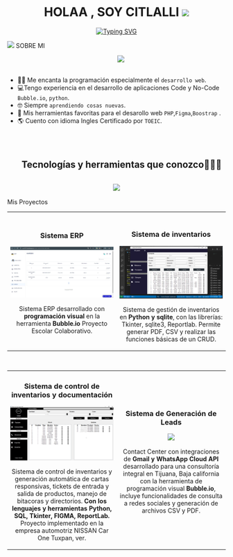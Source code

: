 <h1 align="center">HOLAA , SOY CITLALLI <img src="https://media.giphy.com/media/hvRJCLFzcasrR4ia7z/giphy.gif" width="35"></h1>
<p align="center">
    <a href="https://git.io/typing-svg"><img src="https://readme-typing-svg.demolab.com?font=Fira+Code&pause=1000&random=false&width=435&lines=software+y+sistemas+computacionales" alt="Typing SVG" /></a>
</p>
<picture><img src = "https://github.com/7oSkaaa/7oSkaaa/blob/main/Images/about_me.gif?raw=true" width = 50px></picture> SOBRE MI

<picture> <img align="right" src="https://github.com/7oSkaaa/7oSkaaa/blob/main/Images/Right_Side.gif?raw=true" width = 250px></picture>

<br><br>
 
- :technologist: Me encanta la programación especialmente el `desarrollo web`.
- :computer:Tengo experiencia en el desarrollo de aplicaciones Code y No-Code `Bubble.io`, `python`.
- :nerd_face: Siempre `aprendiendo cosas nuevas`.
- 📝 Mis herramientas favoritas para el desarollo web `PHP`,`Figma`,`Boostrap` .
- 🌎 Cuento con idioma Ingles Certificado por `TOEIC`.
<br>
<!--h1 without bottom border-->
<div id="user-content-toc">
    <ul align="center">
      <summary><h2 style="display: inline-block">Tecnologías y herramientas que conozco👨🏻‍💻</h2></summary>
    </ul>
  </div>
  <!--tech stack icons-->
  <p align="center">
    <a href="https://skillicons.dev">
      <img src="https://skillicons.dev/icons?i=git,css,discord,figma,github,html,java,js,mysql,postman,py,vscode,php,cpp,replit,sqlite,sublime,unity,windows&perline=14" />
    </a>
  </p>
  Mis Proyectos
<table>
<tr>
<td width="50%">
<h3 align="center">Sistema ERP</h3>
<div align="center">
<a target="_blank"><img src="https://raw.githubusercontent.com/citlalyii/SistemaERP/main/erp.jpg" width="400"></a>
<p>Sistema ERP desarrollado con <strong>programación visual</strong> en la herramienta <strong>Bubble.io</strong> Proyecto Escolar Colaborativo.</p>
</div>
                                                                                      
</td>

<td width="50%">
               <br>
<h3 align="center">Sistema de inventarios</h3>
<div align="center">                                       
<a target="_blank"><img src="https://raw.githubusercontent.com/citlalyii/SistemaDeInventarios/main/sistInvent.png" width="400" ></a>
<br>
</p>Sistema de gestión de inventarios en <strong>Python y sqlite</strong>, con las librerías: Tkinter, sqlite3, Reportlab. Permite generar PDF, CSV y realizar las funciones básicas de un CRUD.</p>
</div>                                                             
</table>                                                                                 
</div>
<br>

<table>
<tr>
<td width="50%">
<h3 align="center">Sistema de control de inventarios y documentación</h3>
<div align="center">
<a target="_blank"><img src="https://raw.githubusercontent.com/citlalyii/SistemaDeControlDeInventariosYDocumentaci-n/main/imagen1.png" width="400"></a>
<p>Sistema de control de inventarios y generación automática de cartas responsivas, tickets de entrada y salida de productos, manejo de bitacoras y directorios.<strong> Con los lenguajes y herramientas Python, SQL, Tkinter, FIGMA, ReportLab.</strong> Proyecto implementado en la empresa automotriz NISSAN Car One Tuxpan, ver. </p>
</div>                                                                                
</td>

<td width="50%">
<h3 align="center">Sistema de Generación de Leads</h3>
<div align="center">
<a target="_blank"><img src="https://raw.githubusercontent.com/citlalyii/SistemaDeGeneracionDeLeads/main/sgl_2.jpg" width="400" ></a>
<p>Contact Center con integraciones de <strong> Gmail y WhatsApp Cloud API</strong> desarrollado para una consultoría integral en Tijuana, Baja california con la herramienta de programación visual <strong>Bubble.io</strong>, incluye funcionalidades de consulta a redes sociales y generación de archivos CSV y PDF.</p>
</div>                                                                                     
</td> 
